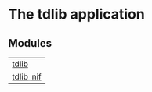 

# The tdlib application #


## Modules ##


<table width="100%" border="0" summary="list of modules">
<tr><td><a href="http://github.com/lattenwald/erl-tdlib/blob/master/doc/tdlib.md" class="module">tdlib</a></td></tr>
<tr><td><a href="http://github.com/lattenwald/erl-tdlib/blob/master/doc/tdlib_nif.md" class="module">tdlib_nif</a></td></tr></table>

